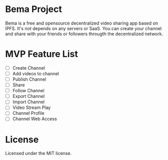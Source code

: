 # Bema Project

Bema is a free and opensource decentralized video sharing app based on IPFS. It's not depends on any servers or SaaS. You can create your channel and share with your friends or followers througth the decentralized network.


# MVP Feature List

- [ ] Create Channel
- [ ] Add videos to channel
- [ ] Publish Channel
- [ ] Share
- [ ] Follow Channel
- [ ] Export Channel
- [ ] Import Channel
- [ ] Video Stream Play
- [ ] Channel Profile
- [ ] Channel Web Access

# License
Licensed under the MIT license.
